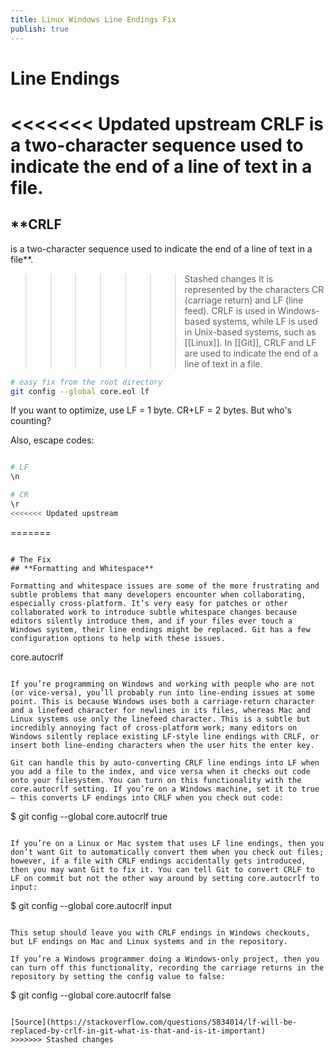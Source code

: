 ```yaml
---
title: Linux Windows Line Endings Fix
publish: true
---
```

# Line Endings
<<<<<<< Updated upstream
**CRLF is a two-character sequence used to indicate the end of a line of text in a file**. 
=======
## **CRLF 
is a two-character sequence used to indicate the end of a line of text in a file**. 
>>>>>>> Stashed changes
It is represented by the characters CR (carriage return) and LF (line feed). CRLF is used in Windows-based systems, while LF is used in Unix-based systems, such as [[Linux]]. In [[Git]], CRLF and LF are used to indicate the end of a line of text in a file.

```bash
# easy fix from the root directory
git config --global core.eol lf
```

If you want to optimize, use LF = 1 byte. CR+LF = 2 bytes. But who's counting? 

Also, escape codes: 
```bash

# LF
\n

# CR
\r
<<<<<<< Updated upstream
```
=======
```

# The Fix
## **Formatting and Whitespace**

Formatting and whitespace issues are some of the more frustrating and subtle problems that many developers encounter when collaborating, especially cross-platform. It’s very easy for patches or other collaborated work to introduce subtle whitespace changes because editors silently introduce them, and if your files ever touch a Windows system, their line endings might be replaced. Git has a few configuration options to help with these issues.

```
core.autocrlf
```

If you’re programming on Windows and working with people who are not (or vice-versa), you’ll probably run into line-ending issues at some point. This is because Windows uses both a carriage-return character and a linefeed character for newlines in its files, whereas Mac and Linux systems use only the linefeed character. This is a subtle but incredibly annoying fact of cross-platform work; many editors on Windows silently replace existing LF-style line endings with CRLF, or insert both line-ending characters when the user hits the enter key.

Git can handle this by auto-converting CRLF line endings into LF when you add a file to the index, and vice versa when it checks out code onto your filesystem. You can turn on this functionality with the core.autocrlf setting. If you’re on a Windows machine, set it to true – this converts LF endings into CRLF when you check out code:

```
$ git config --global core.autocrlf true
```

If you’re on a Linux or Mac system that uses LF line endings, then you don’t want Git to automatically convert them when you check out files; however, if a file with CRLF endings accidentally gets introduced, then you may want Git to fix it. You can tell Git to convert CRLF to LF on commit but not the other way around by setting core.autocrlf to input:

```
$ git config --global core.autocrlf input
```

This setup should leave you with CRLF endings in Windows checkouts, but LF endings on Mac and Linux systems and in the repository.

If you’re a Windows programmer doing a Windows-only project, then you can turn off this functionality, recording the carriage returns in the repository by setting the config value to false:

```
$ git config --global core.autocrlf false
```

[Source](https://stackoverflow.com/questions/5834014/lf-will-be-replaced-by-crlf-in-git-what-is-that-and-is-it-important)
>>>>>>> Stashed changes
